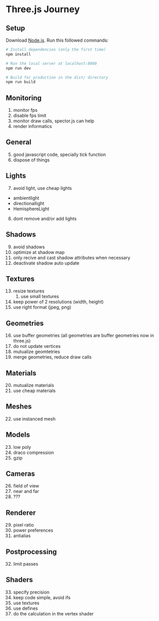 # Three.js Journey

## Setup
Download [Node.js](https://nodejs.org/en/download/).
Run this followed commands:

``` bash
# Install dependencies (only the first time)
npm install

# Run the local server at localhost:8080
npm run dev

# Build for production in the dist/ directory
npm run build
```
## Monitoring
1. monitor fps
2. disable fps limit
3. monitor draw calls, spector.js can help
4. render informatics
## General
5. good javascript code, specially tick function
6. dispose of things
## Lights
7. avoid light, use cheap lights
  - ambientlight
  - directionallight
  - HemisphereLight
8. dont remove and/or add lights
## Shadows
9. avoid shadows
10. optimize at shadow map
11. only recive and cast shadow attributes when necessary
  1.  deactivate shadow auto update
## Textures
13. resize textures
    1.  use small textures
14. keep power of 2 resolutions (width, height)
15. use right format (jpeg, png)
## Geometries
16. use buffer geometries (all geometries are buffer geometries now in three.js)
17. do not update vertices
18. mutualize geomtetries
19. merge geometries, reduce draw calls
## Materials
20. mutualize materials
21. use cheap materials
## Meshes
22. use instanced mesh
## Models
23. low poly
24. draco compression
25. gzip
## Cameras
26. field of view
27. near and far
28. ???
## Renderer
29.  pixel ratio
30.  power preferences
31.  antialias
## Postprocessing
32. limit passes
## Shaders
33. specify precision
34. keep code simple, avoid ifs
35. use textures
36. use defines
37. do the calculation in the vertex shader